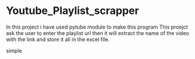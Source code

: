 # Youtube_Playlist_scrapper
In this project i have used pytube module to make this program
This proejct ask the user to enter the playlist url 
then it will extract the name of the video with the link and store it all in the excel file.

simple 
